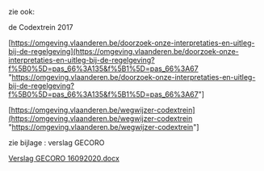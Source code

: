 
zie ook:  

de Codextrein 2017  

\[<https://omgeving.vlaanderen.be/doorzoek-onze-interpretaties-en-uitleg-bij-de-regelgeving](https://omgeving.vlaanderen.be/doorzoek-onze-interpretaties-en-uitleg-bij-de-regelgeving?f%5B0%5D=pas_66%3A135&f%5B1%5D=pas_66%3A67> "<https://omgeving.vlaanderen.be/doorzoek-onze-interpretaties-en-uitleg-bij-de-regelgeving?f%5B0%5D=pas_66%3A135&f%5B1%5D=pas_66%3A67>"\]

\[<https://omgeving.vlaanderen.be/wegwijzer-codextrein](https://omgeving.vlaanderen.be/wegwijzer-codextrein> "<https://omgeving.vlaanderen.be/wegwijzer-codextrein>"\]

zie bijlage  :  verslag GECORO 

[Verslag GECORO 16092020.docx](best/Verslag%20GECORO%2016092020.docx)

